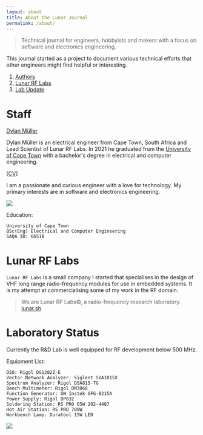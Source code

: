 ```yaml
---
layout: about
title: About the Lunar Journal
permalink: /about/
---
```


<script src="https://platform.linkedin.com/badges/js/profile.js"
async defer type="text/javascript"></script>
<meta name="robots" content="noindex">

> Technical journal for engineers, hobbyists and makers with a focus on
> software and electronics engineering. 

This journal started as a project to document various technical efforts that
other engineers might find helpful or interesting.

1. [Authors](#authors)
2. [Lunar RF Labs](#lunar-rf-labs)
3. [Lab Update](#lab-update)

# Staff

<div class="badge-base LI-profile-badge" data-locale="en_US" data-size="medium" data-theme="light"
data-type="VERTICAL" data-vanity="lunarjournal" data-version="v1"><a class="badge-base__link LI-simple-link"
href="https://za.linkedin.com/in/lunarjournal?trk=profile-badge">Dylan Müller</a></div>

Dylan Müller is an electrical engineer from Cape Town, South Africa and Lead Scientist of Lunar RF Labs. In 2021
he graduated from the
[University of Cape Town](https://www.uct.ac.za/)
with a bachelor's degree in electrical and computer engineering.

[[CV](https://lunarjournal.github.io/data/CV.pdf)]

I am a passionate and curious engineer with a love for technology.
My primary interests are in software and electronics engineering.

<img src="https://lunarjournal.github.io/images/personal/me_bw.jpeg" />

Education:

```
University of Cape Town
BSc(Eng) Electrical and Computer Engineering
SAQA ID: 66518
```

# Lunar RF Labs

`Lunar RF Labs` is a small company I started that specialises in the
design of VHF long range radio-frequency modules for use in embedded
systems. It is my attempt at commercialising some of my work in the
RF domain.

> We are Lunar RF Labs©, a radio-frequency research laboratory. <br>
[lunar.sh](https://lunar.sh)

# Laboratory Status

Currently the R&D Lab is well equipped for RF development below 500 MHz.

Equipment List:

```
DSO: Rigol DS1202Z-E
Vector Network Analyzer: Siglent SVA1015X
Spectrum Analyzer: Rigol DSA815-TG
Bench Multimeter: Rigol DM3068
Function Generator: GW Instek GFG-8215A
Power Supply: Rigol DP832
Soldering Station: RS PRO 65W 202-4487
Hot Air Station: RS PRO 700W
Workbench Lamp: Duratool 15W LED
```

<img src="https://lunarjournal.github.io/images/personal/lab_latest.JPG" />
